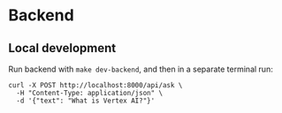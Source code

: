 # Backend

## Local development

Run backend with `make dev-backend`, and then in a separate terminal run:

```
curl -X POST http://localhost:8000/api/ask \
  -H "Content-Type: application/json" \
  -d '{"text": "What is Vertex AI?"}'
``` 